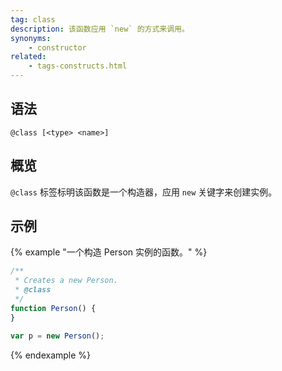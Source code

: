 ```yaml
---
tag: class
description: 该函数应用 `new` 的方式来调用。
synonyms:
    - constructor
related:
    - tags-constructs.html
---
```


## 语法

`@class [<type> <name>]`


## 概览

`@class` 标签标明该函数是一个构造器，应用 `new` 关键字来创建实例。


## 示例

{% example "一个构造 Person 实例的函数。" %}

```js
/**
 * Creates a new Person.
 * @class
 */
function Person() {
}

var p = new Person();
```
{% endexample %}
